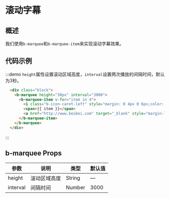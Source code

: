 # 滚动字幕

## 概述

我们使用`b-marquee`和`b-marquee-item`来实现滚动字幕效果。

## 代码示例

:::demo `height`属性设置滚动区域高度，`interval`设置两次播放的间隔时间，默认为3秒。

```html
  <div class="block">
    <b-marquee height="30px" interval="3000">
      <b-marquee-item v-for="item in 4">
        <i class="b-icon-caret-left" style="margin: 0 4px 0 6px;color: #FF8800;"></i>
        <span>{{ item }}</span>
        <a href="http://www.beibei.com" target="_blank" style="margin-left: 4px;">点此查看</a>
      </b-marquee-item>
    </b-marquee>
  </div>
```
:::


## b-marquee Props

| 参数      | 说明          | 类型      | 默认值  |
|---------- |-------------- |---------- |-------- |
| height | 滚动区域高度 | String | — |
| interval | 间隔时间 | Number | 3000 |


